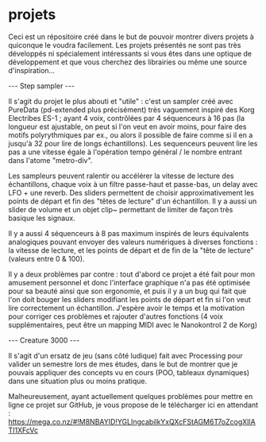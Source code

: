 projets
=======
Ceci est un répositoire créé dans le but de pouvoir montrer divers projets à quiconque le voudra facilement. Les projets présentés ne sont pas très développés ni spécialement intéressants si vous êtes dans une optique de développement et que vous cherchez des librairies ou même une source d'inspiration...

--- Step sampler ---

Il s'agit du projet le plus abouti et "utile" : c'est un sampler créé avec PureData (pd-extended plus précisément) très vaguement inspiré des Korg Electribes ES-1 ; ayant 4 voix, contrôlées par 4 séquenceurs à 16 pas (la longueur est ajustable, on peut si l'on veut en avoir moins, pour faire des motifs polyrythmiques par ex., ou alors il possible de faire comme si il en a jusqu'à 32 pour lire de longs échantillons). Les sequenceurs peuvent lire les pas a une vitesse égale à l'opération tempo général / le nombre entrant dans l'atome "metro-div".

Les sampleurs peuvent ralentir ou accélérer la vitesse de lecture des échantillons, chaque voix à un filtre passe-haut et passe-bas, un delay avec LFO + une reverb. Des sliders permettent de choisir approximativement les points de départ et fin des "têtes de lecture" d'un échantillon. Il y a aussi un slider de volume et un objet clip~ permettant de limiter de façon très basique les signaux.

Il y a aussi 4 séquenceurs à 8 pas maximum inspirés de leurs équivalents analogiques pouvant envoyer des valeurs numériques à diverses fonctions : la vitesse de lecture, et les points de départ et de fin de la "tête de lecture" (valeurs entre 0 & 100).

Il y a deux problèmes par contre : tout d'abord ce projet a été fait pour mon amusement personnel et donc l'interface graphique n'a pas été optimisée pour sa beauté ainsi que son ergonomie, et puis il y a un bug qui fait que l'on doit bouger les sliders modifiant les points de départ et fin si l'on veut lire correctement un échantillon. J'espère avoir le temps et la motivation pour corriger ces problèmes et rajouter d'autres fonctions (4 voix supplémentaires, peut être un mapping MIDI avec le Nanokontrol 2 de Korg)

--- Creature 3000 ---

Il s'agit d'un ersatz de jeu (sans côté ludique) fait avec Processing pour valider un semestre lors de mes études, dans le but de montrer que je pouvais appliquer des concepts vu en cours (POO, tableaux dynamiques) dans une situation plus ou moins pratique.  

Malheureusement, ayant actuellement quelques problèmes pour mettre en ligne ce projet sur GitHub, je vous propose de le télécharger ici en attendant : https://mega.co.nz/#!M8NBAYID!YGLIngcabilkYxQXcFStAGM6T7oZcogXIlATI1XFcVc
